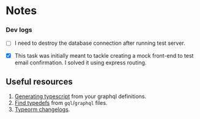 # Notes

### Dev logs

- [ ] I need to destroy the database connection after running test server.
- [x] This task was initially meant to tackle creating a mock front-end to test email confirmation. I solved it using express routing. 


## Useful resources

1. [Generating typescript](https://www.youtube.com/watch?v=rT_jKDNMgRw) from your graphql definitions.
1. [Find typedefs](https://github.com/ardatan/graphql-tools/issues/1932) from `gql`/`graphql` files.
1. [Typeorm changelogs](https://github.com/typeorm/typeorm/blob/master/CHANGELOG.md).
